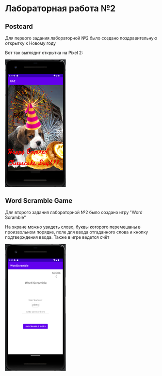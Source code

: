 <h1>Лабораторная работа №2</h1>
<h2>Postcard</h2>
<p>Для первого задания лабораторной №2 было создано поздравительную открытку к Новому году</p>
<p>Вот так выглядит открытка на Pixel 2:</p>
<img src="https://github.com/St1r3S/Mobile-Devices-Programming/blob/main/Lab2/images/Screenshot_1.png" width="200">
<h2>Word Scramble Game</h2>
<p>Для второго задания лабораторной №2 было создано игру "Word Scramble"</p>
<p>На экране можно увидеть слово, буквы которого перемешаны в произвольном порядке, поле для ввода отгаданного слова и кнопку подтверждения ввода. Также в игре ведется счёт</p>
<img src="https://github.com/St1r3S/Mobile-Devices-Programming/blob/main/Lab2/images/Screenshot_2.png" width="200">
